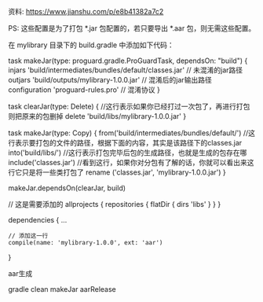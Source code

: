 资料:
https://www.jianshu.com/p/e8b41382a7c2

PS: 这些配置是为了打包 *.jar 包配置的，若只要导出 *.aar 包，则无需这些配置。

在 mylibrary 目录下的 build.gradle 中添加如下代码：

task makeJar(type: proguard.gradle.ProGuardTask, dependsOn: "build") {
    injars 'build/intermediates/bundles/default/classes.jar' // 未混淆的jar路径
    outjars 'build/outputs/mylibrary-1.0.0.jar' // 混淆后的jar输出路径
    configuration 'proguard-rules.pro' // 混淆协议
}

task clearJar(type: Delete) {
    //这行表示如果你已经打过一次包了，再进行打包则把原来的包删掉
    delete 'build/libs/mylibrary-1.0.0.jar'
}

task makeJar(type: Copy) {
    from('build/intermediates/bundles/default/') //这行表示要打包的文件的路径，根据下面的内容，其实是该路径下的classes.jar
    into('build/libs/')  //这行表示打包完毕后包的生成路径，也就是生成的包存在哪
    include('classes.jar')  //看到这行，如果你对分包有了解的话，你就可以看出来这行它只是将一些类打包了
    rename ('classes.jar', 'mylibrary-1.0.0.jar')
}

makeJar.dependsOn(clearJar, build)


// 这是需要添加的
allprojects {
    repositories {
        flatDir {
            dirs 'libs'
        }
    }
}

dependencies {
    ...

    // 添加这一行
    compile(name: 'mylibrary-1.0.0', ext: 'aar')
}


aar生成

 gradle clean makeJar aarRelease
